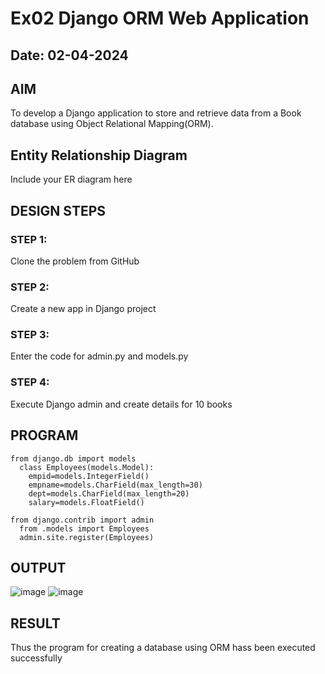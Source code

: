 # Ex02 Django ORM Web Application
## Date: 02-04-2024

## AIM
To develop a Django application to store and retrieve data from a Book database using Object Relational Mapping(ORM).

## Entity Relationship Diagram

Include your ER diagram here

## DESIGN STEPS

### STEP 1:
Clone the problem from GitHub

### STEP 2:
Create a new app in Django project

### STEP 3:
Enter the code for admin.py and models.py

### STEP 4:
Execute Django admin and create details for 10 books

## PROGRAM
```
from django.db import models
  class Employees(models.Model):
    empid=models.IntegerField()
    empname=models.CharField(max_length=30)
    dept=models.CharField(max_length=20)
    salary=models.FloatField()

from django.contrib import admin
  from .models import Employees
  admin.site.register(Employees)
```
    


## OUTPUT

![image](https://github.com/HARIPRASHAAD-RA/ORM/assets/164654451/105955e9-9462-4c1f-9a7e-a28bccc5f83b)
![image](https://github.com/HARIPRASHAAD-RA/ORM/assets/164654451/19d848c0-e9b0-45da-8b8a-d0022a981f16)




## RESULT
Thus the program for creating a database using ORM hass been executed successfully
